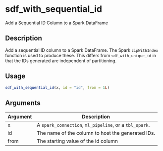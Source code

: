 # sdf_with_sequential_id


Add a Sequential ID Column to a Spark DataFrame




## Description

Add a sequential ID column to a Spark DataFrame. The Spark
``zipWithIndex`` function is used to produce these. This differs from
``sdf_with_unique_id`` in that the IDs generated are independent of
partitioning.





## Usage
```r
sdf_with_sequential_id(x, id = "id", from = 1L)
```




## Arguments


Argument      |Description
------------- |----------------
x | A ``spark_connection``, ``ml_pipeline``, or a ``tbl_spark``.
id | The name of the column to host the generated IDs.
from | The starting value of the id column






